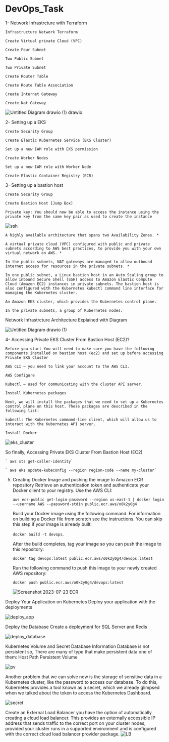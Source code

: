 # DevOps_Task
1- Network Infrastrcture with Terraform 

	Infrastructure Network Terraform 
	
	Create Virtual private Cloud (VPC) 
	
	Create Four Subnet 
	
	Two Public Subnet 
	
	Two Private Subnet 
	
	Create Router Table 
	
	Create Route Table Association 
	
	Create Internet Gateway 
	
	Create Nat Gateway
 
![Untitled Diagram drawio (1) drawio](https://github.com/abdelrhman14/DevOps_Task/assets/42601017/bf77c126-3fec-4822-8737-03806d636846)

2- Setting up a EKS 

	Create Security Group 
	
	Create Elastic Kubernetes Service (EKS Cluster) 
	
	Set up a new IAM role with EKS permission 
	
	Create Worker Nodes 
	
	Set up a new IAM role with Worker Node 
	
	Create Elastic Container Registry (ECR) 


3- Setting up a bastion host 

	Create Security Group 
	
	Create Bastion Host [Jump Box] 
	
	Private key: You should now be able to access the instance using the private key from the same key pair as used to create the instance 

![ssh](https://github.com/abdelrhman14/DevOps_Task/assets/42601017/899faaa6-ead4-4630-9e7d-6a1be9eecc76)

	A highly available architecture that spans two Availability Zones. * 
	
	A virtual private cloud (VPC) configured with public and private subnets according to AWS best practices, to provide you with your own virtual network on AWS. * 
	
	In the public subnets, NAT gateways are managed to allow outbound internet access for resources in the private subnets. * 
	
	In one public subnet, a Linux bastion host in an Auto Scaling group to allow inbound Secure Shell (SSH) access to Amazon Elastic Compute Cloud (Amazon EC2) instances in private subnets. The bastion host is also configured with the Kubernetes kubectl command line interface for managing the Kubernetes cluster. 
	
	An Amazon EKS cluster, which provides the Kubernetes control plane. 
	
	In the private subnets, a group of Kubernetes nodes. 
 
Network Infrastrcture Architecture Explained with Diagram 

 ![Untitled Diagram drawio (1)](https://github.com/abdelrhman14/DevOps_Task/assets/42601017/e704388c-ea95-485c-9908-f37f25d0fcab)

4- Accessing Private EKS Cluster From Bastion Host (EC2)?    

	Before you start You will need to make sure you have the following components installed on bastion host (ec2) and set up before accessing Private EKS Cluster  
	
	AWS CLI – you need to link your account to the AWS CLI. 
	
	AWS Configure  
	
	Kubectl – used for communicating with the cluster API server.  
	
	Install Kubernetes packages 
	
	Next, we will install the packages that we need to set up a Kubernetes control plane on this host. These packages are described in the following list: 
	
	kubectl: The Kubernetes command-line client, which will allow us to interact with the Kubernetes API server. 
	
	Install Docker  
![eks_cluster](https://github.com/abdelrhman14/DevOps_Task/assets/42601017/7ff80aed-dee3-4dfd-979c-799a8ea3be64)


So finally, Accessing Private EKS Cluster From Bastion Host (EC2) 

	` aws sts get-caller-identity` 

	` aws eks update-kubeconfig --region region-code --name my-cluster` 

5. Creating Docker Image and pushing the image to Amazon ECR repository 
	Retrieve an authentication token and authenticate your Docker client to your registry. Use the AWS CLI: 
	
	`aws ecr-public get-login-password --region us-east-1 | docker login --username AWS --password-stdin public.ecr.aws/o0k2y0g4` 
	
	Build your Docker image using the following command. For information on building a Docker file from scratch see the instructions. You can skip this step if your image is already built: 
	
	`docker build -t devops`. 
	
	After the build completes, tag your image so you can push the image to this repository: 
	
	`docker tag devops:latest public.ecr.aws/o0k2y0g4/devops:latest` 
	
	Run the following command to push this image to your newly created AWS repository: 

	`docker push public.ecr.aws/o0k2y0g4/devops:latest` 

	![Screenshot 2023-07-23 ECR](https://github.com/abdelrhman14/DevOps_Task/assets/42601017/3b11c4ad-6f53-4d4f-8311-85290aee42ba)


Deploy Your Application on Kubernetes 
	Deploy your application with the deployments 
	
![deploy_app](https://github.com/abdelrhman14/DevOps_Task/assets/42601017/b4e78b56-4bc8-4e25-8b9e-40bb3ec602e3)

Deploy the Database 
	Create a deployment for SQL Server and Redis  
	
![deploy_database](https://github.com/abdelrhman14/DevOps_Task/assets/42601017/0e5e6e75-8422-4103-a5bb-76764948e5f5)

Kubernetes Volume and Secret Database Information 
	Database is not persistent so, 
	There are many of type that make persistent data one of them: 
	Host Path Persistent Volume 
	
![pv](https://github.com/abdelrhman14/DevOps_Task/assets/42601017/22d1035b-73d7-46d7-8e17-904d14b20fe8)



Another problem that we can solve now is the storage of sensitive data in a Kubernetes cluster, like the password to access our database. To do this, Kubernetes provides a tool known as a secret, which we already glimpsed when we talked about the token to access the Kubernetes Dashboard. 
	
![secret](https://github.com/abdelrhman14/DevOps_Task/assets/42601017/a5fdcc10-0d94-4270-98e5-537754de1739)

Create an External Load Balancer 
	you have the option of automatically creating a cloud load balancer. This provides 
	an externally accessible IP address that sends traffic to the correct port on your cluster 
	nodes, provided your cluster runs in a supported environment and is configured with the correct cloud load balancer provider package. 
![LB](https://github.com/abdelrhman14/DevOps_Task/assets/42601017/029ea3de-e43a-4b5b-b837-03524739e04a)

